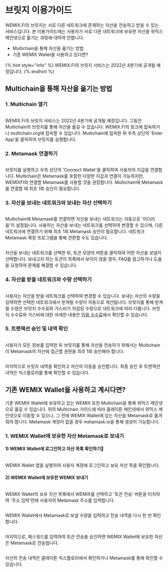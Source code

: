 # 브릿지 이용가이드

WEMIX.Fi의 브릿지는 서로 다른 네트워크에 존재하는 자산을 전송하고 받을 수 있는 서비스입니다. 본 이용가이드에는 사용자가 서로 다른 네트워크에 보유한 자산을 위믹스 메인넷으로 옮기는 과정에 대하여 안합니다.

* Multichain을 통해 자산을 옮기는 방법
* 기존 WEMIX Wallet을 사용하고 있다면?

{% hint style="info" %}
WEMIX.Fi의 브릿지 서비스는 2022년 4분기에 공개될 예정입니다.
{% endhint %}

## Multichain을 통해 자산을 옮기는 방법

### 1. Multichain 열기

<figure><img src="../.gitbook/assets/bridge_guide1.png" alt=""><figcaption></figcaption></figure>

WEMIX.Fi의 브릿지 서비스는 2022년 4분기에 공개될 예정입니다. 그동안 Multichain의 브릿지를 통해 자산을 옮길 수 있습니다. WEMIX.Fi의 링크에 접속하거나 multichain.org에 접속할 수 있습니다. Multichain에 접속한 뒤 우측 상단의 'Enter App'을 클릭하여 브릿지를 실행합니다.

### 2. Metamask 연결하기

<figure><img src="../.gitbook/assets/bridge_guide.png" alt=""><figcaption></figcaption></figure>

브릿지를 실행하고 우측 상단의 'Connect Wallet'을 클릭하여 사용자의 지갑을 연결합니다. Multichain은 Metamask를 포함한 다양한 지갑과 연결이 가능하지만, WEMIXFI와 연결할 Metamask를 사용할 것을 권장합니다. Multichain에 Metamask를 연결할 때 최초 1회 승인이 필요합니다.

### 3. 자산을 보내는 네트워크와 보내는 자산 선택하기

<figure><img src="../.gitbook/assets/bridge_guide4.png" alt=""><figcaption></figcaption></figure>

Multichain에 Metamask를 연결하면 자산을 보내는 네트워크는 자동으로 '이더리움'이 설정됩니다. 사용자는 자산을 보내는 네트워크를 선택하여 변경할 수 있으며, 다른 네트워크에 연결하기 위해 최초 1회 Metamask 승인이 필요합니다. 네트워크 Metamask 확장 프로그램을 통해 전환할 수도 있습니다.

<figure><img src="../.gitbook/assets/bridge_guide5.png" alt=""><figcaption></figcaption></figure>

자산을 보내는 네트워크를 선택한 뒤, 토큰 모양의 버튼을 클릭하여 어떤 자산을 보낼지 선택합니다. 보내고자 하는 토큰이 목록에서 보이지 않을 경우, FAQ를 참고하거나 도움을 요청하여 문제를 해결할 수 있습니다.

### 4. 자산을 받을 네트워크와 수량 선택하기

<figure><img src="../.gitbook/assets/bridge_guide7.png" alt=""><figcaption></figcaption></figure>

사용자는 자산을 받을 네트워크를 선택하여 변경할 수 있습니다. 보내는 자산의 수량을 입력하면 선택한 네트워크에서 받게될 수량이 자동으로 계산됩니다. 브릿지를 통해 받게될 수량은 브릿지 수수료와 가스비가 차감된 수량으로 네트워크에 따라 다릅니다. 브릿지 수수료와 가스비에 대한 자세한 내용은 [이용 수수료](../SERVICES/undefined-2/undefined-1.md)에서 확인할 수 있습니다.

### 5. 트랜잭션 승인 및 내역 확인

<figure><img src="../.gitbook/assets/bridge_guide8 (1).png" alt=""><figcaption></figcaption></figure>

사용자가 모든 정보를 입력한 뒤 브릿지를 통해 자산을 전송하기 위해서는 Multichain이 Metamask의 자산에 접근할 권한을 최초 1회 승인해야 합니다.

<figure><img src="../.gitbook/assets/bridge_guide9.png" alt=""><figcaption></figcaption></figure>

마지막으로 브릿지 내역을 확인하고 자산의 이동을 승인합니다. 최종 승인 후 트랜잭션 내역은 익스플로러를 통해 확인할 수 있습니다.

## 기존 WEMIX Wallet을 사용하고 계시다면?

기존 WEMIX Wallet에 보유하고 있는 WEMIX 또한 Multichain을 통해 위믹스 메인넷으로 옮길 수 있습니다. 위의 Multichain 가이드에 따라 클레이튼 메인넷에서 위믹스 메인넷으로 이동할 수 있으나, 그 전에 WEMIX Wallet에 있는 자산을 Metamask로 옮겨줘야 합니다. Metamask 계정이 없을 경우 metamask.io을 통해 생성이 가능합니다.

### 1. WEMIX Wallet에 보유한 자산 Metamask로 보내기

#### 1) WEMIX Wallet에 로그인하고 자산 목록 확인하기

<figure><img src="../.gitbook/assets/bridge_guide13.png" alt=""><figcaption></figcaption></figure>

WEMIX Wallet 앱을 실행하여 사용자 계정에 로그인하고 보유 자산 목을 확인합니다.

#### 2) WEMIX Wallet에 보유한 WEMIX 보내기

<figure><img src="../.gitbook/assets/bridge_guide14 (1).png" alt=""><figcaption></figcaption></figure>

WEMIX Wallet의 보유 자산 목록에서 WEMIX를 선택하고 '토큰 전송' 버튼을 터치하여 '주소 입력'란에 사용자의 Metamask 주소를 입력합니다.

<figure><img src="../.gitbook/assets/bridge_guide16.png" alt=""><figcaption></figcaption></figure>

WEMIX Wallet에서 Metamask로 보낼 수량을 입력하고 전송 내역을 다시 한 번 확인합니다.

<figure><img src="../.gitbook/assets/bridge_guide17.png" alt=""><figcaption></figcaption></figure>

마지막으로, 패스워드를 입력하여 토큰 전송을 승인하면 WEMIX Wallet에 보유한 자산은 Metamask로 전송됩니다.

<figure><img src="../.gitbook/assets/bridge_guide18.png" alt=""><figcaption></figcaption></figure>

자산의 전송 내역은 클레이튼 익스플로러에서 확인하거나 Metamask를 통해 확인할 수 있습니다.
